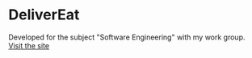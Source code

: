 # DeliverEat
Developed for the subject "Software Engineering" with my work group.  
[Visit the site](https://isw-deliver-eat.stackblitz.io/carrito)
